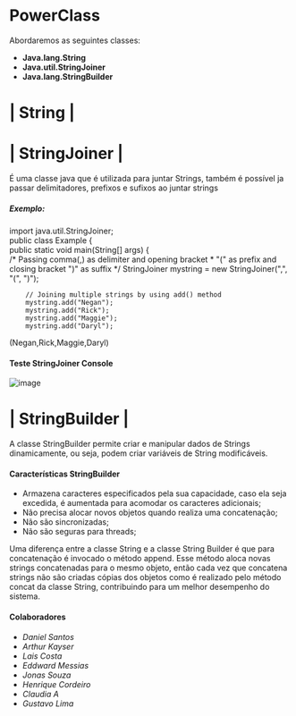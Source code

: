 # PowerClass


Abordaremos as seguintes classes: 
* **Java.lang.String**
* **Java.util.StringJoiner**
* **Java.lang.StringBuilder**
# | String |

# | StringJoiner |
É uma classe java que é utilizada para juntar Strings, também é possível ja passar delimitadores, prefixos e sufixos ao juntar strings

##### Exemplo:
import java.util.StringJoiner;  
public class Example {  
    public static void main(String[] args) {  
    	/* Passing comma(,) as delimiter and opening bracket
    	 * "(" as prefix and closing bracket ")" as suffix
    	 */
        StringJoiner mystring = new StringJoiner(",", "(", ")");    
          
        // Joining multiple strings by using add() method  
        mystring.add("Negan");  
        mystring.add("Rick");  
        mystring.add("Maggie");  
        mystring.add("Daryl");  
(Negan,Rick,Maggie,Daryl)
<br/>
#### **Teste StringJoiner Console**

![image](https://user-images.githubusercontent.com/72114370/147014461-446f9d70-acca-4856-9a96-25025702f3c2.png)


# | StringBuilder |

A classe StringBuilder permite criar e manipular dados de Strings dinamicamente, ou seja, podem criar variáveis de String modificáveis.

#### **Características StringBuilder**
* Armazena caracteres especificados pela sua capacidade, caso ela seja excedida, é aumentada para acomodar os caracteres adicionais;
* Não precisa alocar novos objetos quando realiza uma concatenação;
* Não são sincronizadas;
* Não são seguras para threads;

Uma diferença entre a classe String e a classe String Builder é que para concatenação é invocado o método append. Esse método aloca novas strings concatenadas para o mesmo objeto, então cada vez que concatena strings não são criadas cópias dos objetos como é realizado pelo método concat da classe String, contribuindo para um melhor desempenho do sistema.


#### Colaboradores
* *Daniel* *Santos*
* *Arthur* *Kayser*
* *Lais* *Costa*
* *Eddward* *Messias*
* *Jonas* *Souza*
* *Henrique* *Cordeiro*
* *Claudia* *A*
* *Gustavo* *Lima*

